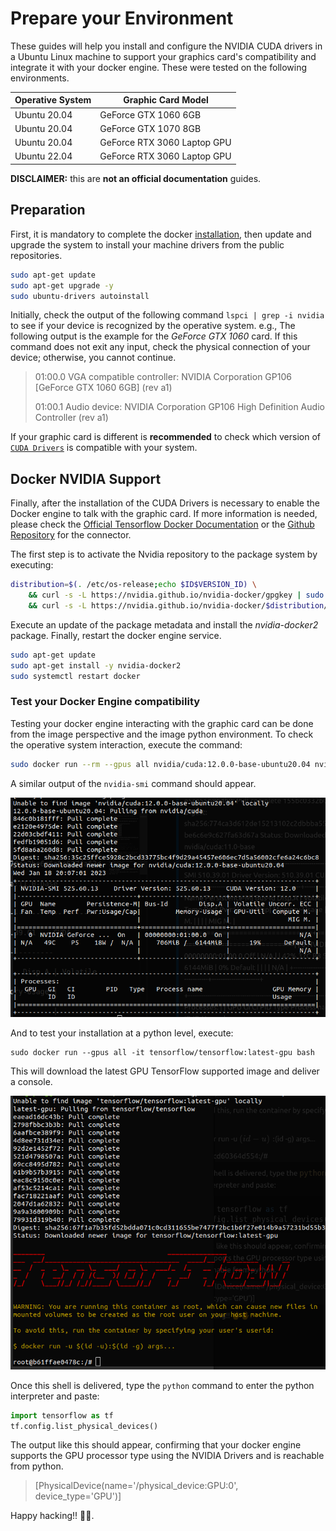 # Prepare your Environment

These guides will help you install and configure the NVIDIA CUDA drivers in a Ubuntu Linux machine to support your graphics card's compatibility and integrate it with your docker engine. These were tested on the following environments.

| Operative System | Graphic Card Model |
| ---------------- | ------------------ |
| Ubuntu 20.04     | GeForce GTX 1060 6GB |
| Ubuntu 20.04     | GeForce GTX 1070 8GB |
| Ubuntu 20.04     | GeForce RTX 3060 Laptop GPU |
| Ubuntu 22.04     | GeForce RTX 3060 Laptop GPU |

**DISCLAIMER:** this are **not an official documentation** guides.

## Preparation

First, it is mandatory to complete the docker [installation](https://docs.docker.com/engine/install/ubuntu/), then update and upgrade the system to install your machine drivers from the public repositories.

``` BASH
sudo apt-get update
sudo apt-get upgrade -y
sudo ubuntu-drivers autoinstall
```

Initially, check the output of the following command `lspci | grep -i nvidia` to see if your device is recognized by the operative system. e.g., The following output is the example for the *GeForce GTX 1060* card. If this command does not exit any input, check the physical connection of your device; otherwise, you cannot continue.

> 01:00.0 VGA compatible controller: NVIDIA Corporation GP106 [GeForce GTX 1060 6GB] (rev a1)
>
> 01:00.1 Audio device: NVIDIA Corporation GP106 High Definition Audio Controller (rev a1)

If your graphic card is different is **recommended** to check which version of [`CUDA Drivers`](https://www.nvidia.com/download/index.aspx) is compatible with your system.

## Docker NVIDIA Support

Finally, after the installation of the CUDA Drivers is necessary to enable the Docker engine to talk with the graphic card. If more information is needed, please check the [Official Tensorflow Docker Documentation](https://hub.docker.com/r/tensorflow/tensorflow/) or the [Github Repository](https://github.com/NVIDIA/nvidia-docker) for the connector.

The first step is to activate the Nvidia repository to the package system by executing:

``` BASH
distribution=$(. /etc/os-release;echo $ID$VERSION_ID) \
    && curl -s -L https://nvidia.github.io/nvidia-docker/gpgkey | sudo apt-key add - \
    && curl -s -L https://nvidia.github.io/nvidia-docker/$distribution/nvidia-docker.list | sudo tee /etc/apt/sources.list.d/nvidia-docker.list
```

Execute an update of the package metadata and install the *nvidia-docker2* package. Finally, restart the docker engine service.

``` BASH
sudo apt-get update
sudo apt-get install -y nvidia-docker2
sudo systemctl restart docker
```

### Test your Docker Engine compatibility

Testing your docker engine interacting with the graphic card can be done from the image perspective and the image python environment. To check the operative system interaction, execute the command: 

``` BASH
sudo docker run --rm --gpus all nvidia/cuda:12.0.0-base-ubuntu20.04 nvidia-smi
```

A similar output of the `nvidia-smi` command should appear.

<p align="center">
  <img src="https://github.com/d1egoprog/docker-tensorflow-gpu-jupyter/blob/main/config-nvidia-ubuntu/img/docker-nvidia-smi.png?raw=true" alt="NVIDIA output command"/>
</p>



And to test your installation at a python level, execute: 

```
sudo docker run --gpus all -it tensorflow/tensorflow:latest-gpu bash
```

This will download the latest GPU TensorFlow supported image and deliver a console.

<p align="center">
  <img src="https://github.com/d1egoprog/docker-tensorflow-gpu-jupyter/blob/main/config-nvidia-ubuntu/img/docker-tensorflow.png?raw=true" alt="NVIDIA output command"/>
</p>


Once this shell is delivered, type the `python` command to enter the python interpreter and paste:

``` PYTHON
import tensorflow as tf
tf.config.list_physical_devices()
```

The output like this should appear, confirming that your docker engine supports the GPU processor type using the NVIDIA Drivers and is reachable from python.

> [PhysicalDevice(name='/physical_device:GPU:0', device_type='GPU')]

Happy hacking!! 🖖🖖.




